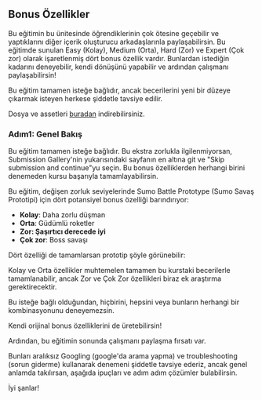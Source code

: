 ## Bonus Özellikler

Bu eğitimin bu ünitesinde öğrendiklerinin çok ötesine geçebilir ve yaptıklarını diğer içerik oluşturucu arkadaşlarınla paylaşabilirsin.
Bu eğitimde sunulan Easy (Kolay), Medium (Orta), Hard (Zor) ve Expert (Çok zor) olarak işaretlenmiş dört bonus özellik vardır. Bunlardan istediğin kadarını deneyebilir, kendi dönüşünü yapabilir ve ardından çalışmanı paylaşabilirsin!

Bu eğitim tamamen isteğe bağlıdır, ancak becerilerini yeni bir düzeye çıkarmak isteyen herkese şiddetle tavsiye edilir.

Dosya ve assetleri [buradan](https://drive.google.com/file/d/18rCy89WKBW-FtH89fxLw1zTr2M_8g6yH/view?usp=sharing) indirebilirsiniz.

### Adım1: Genel Bakış

Bu eğitim tamamen isteğe bağlıdır. Bu ekstra zorlukla ilgilenmiyorsan, Submission Gallery'nin yukarısındaki sayfanın en altına git ve  "Skip submission and continue"yu seçin. Bu bonus özelliklerden herhangi birini denemeden kursu başarıyla tamamlayabilirsin.

Bu eğitim, değişen zorluk seviyelerinde Sumo Battle Prototype (Sumo Savaş Prototipi) için dört potansiyel bonus özelliği barındırıyor:
- **Kolay**: Daha zorlu düşman
- **Orta**: Güdümlü roketler
- **Zor: Şaşırtıcı derecede iyi**
- **Çok zor**: Boss savaşı

Dört özelliği de tamamlarsan prototip şöyle görünebilir:

Kolay ve Orta özellikler muhtemelen tamamen bu kurstaki becerilerle tamamlanabilir, ancak Zor ve Çok Zor özellikleri biraz ek araştırma gerektirecektir.

Bu isteğe bağlı olduğundan, hiçbirini, hepsini veya bunların herhangi bir kombinasyonunu deneyemezsin.

Kendi orijinal bonus özelliklerini de üretebilirsin!

Ardından, bu eğitimin sonunda çalışmanı paylaşma fırsatı var.

Bunları aralıksız Googling (google'da arama yapma) ve troubleshooting (sorun giderme) kullanarak denemeni şiddetle tavsiye ederiz, ancak genel anlamda takılırsan, aşağıda ipuçları ve adım adım çözümler bulabilirsin.

İyi şanlar!

